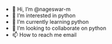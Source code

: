 - 👋 Hi, I’m @nageswar-m
- 👀 I’m interested in python
- 🌱 I’m currently learning python
- 💞️ I’m looking to collaborate on python
- 📫 How to reach me email

<!---
nageswar-m/nageswar-m is a ✨ special ✨ repository because its `README.md` (this file) appears on your GitHub profile.
You can click the Preview link to take a look at your changes.
--->

